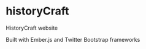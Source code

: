 historyCraft
============

HistoryCraft website

Built with Ember.js and Twitter Bootstrap frameworks
